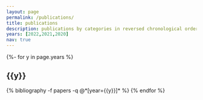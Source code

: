 ```yaml
---
layout: page
permalink: /publications/
title: publications
description: publications by categories in reversed chronological order. generated by jekyll-scholar.
years: [2022,2021,2020]
nav: true
---
```

<!-- _pages/publications.md -->
<div class="publications">

{%- for y in page.years %}
  <h2 class="year">{{y}}</h2>
  {% bibliography -f papers -q @*[year={{y}}]* %}
{% endfor %}

</div>
